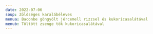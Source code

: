 ```yaml
---
date: 2022-07-06
soup: Zöldséges karalábéleves
menua: Baconbe göngyölt jércemell rizzsel és kukoricasalátával
menub: Töltött zsenge tök kukoricasalátával
---
```


